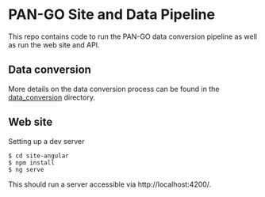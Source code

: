# PAN-GO Site and Data Pipeline
This repo contains code to run the PAN-GO data conversion pipeline as well as run the web site and API.

## Data conversion
More details on the data conversion process can be found in the [data_conversion](data_conversion/) directory.

## Web site
Setting up a dev server
```
$ cd site-angular
$ npm install
$ ng serve
```
This should run a server accessible via http://localhost:4200/.
